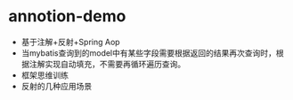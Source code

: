 # annotion-demo
- 基于注解+反射+Spring Aop
- 当mybatis查询到的model中有某些字段需要根据返回的结果再次查询时，根据注解实现自动填充，不需要再循环遍历查询。
- 框架思维训练
- 反射的几种应用场景
